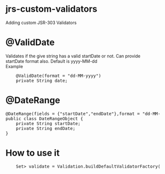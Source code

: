 # jrs-custom-validators
Adding custom JSR-303 Validators


@ValidDate
===============
Validates if the give string has a valid startDate or not. Can provide startDate format also. Default is yyyy-MM-dd
<br />
Example
<pre>
    @ValidDate(format = "dd-MM-yyyy")
    private String date;
</pre>


@DateRange
===============

<pre>
@DateRange(fields = {"startDate","endDate"},format = "dd-MM-yyyy", message = "Given dates are not in valid range")
public class DateRangeObject {
    private String startDate;
    private String endDate;
}
</pre>

How to use it
=============

<pre>
    Set<ConstraintViolation<DateRangeObject>> validate = Validation.buildDefaultValidatorFactory().getValidator().validate(dateObject);
</pre>